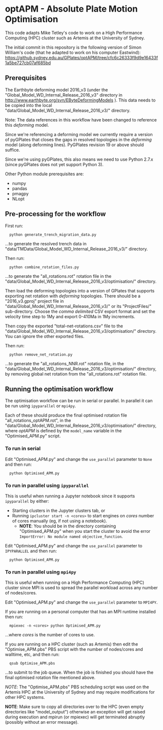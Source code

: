 # optAPM - Absolute Plate Motion Optimisation

This code adapts Mike Tetley's code to work on a High Performance Computing (HPC) cluster such as Artemis at the University of Sydney.

The initial commit in this repository is the following version of Simon William's code (that he adapted to work on his computer Eastwind):
https://github.sydney.edu.au/GPlates/optAPM/tree/cfc6c26333f9d9e16433f1a5be727cb07af685bd

## Prerequisites

The Earthbyte deforming model 2016_v3 (under the "Global_Model_WD_Internal_Release_2016_v3" directory in http://www.earthbyte.org/svn/EByteDeformingModels ).
This data needs to be copied into the local "data/Global_Model_WD_Internal_Release_2016_v3/" directory.

Note: The data references in this workflow have been changed to reference this *deforming* model.

Since we're referencing a deforming model we currently require a version of pyGPlates that closes the gaps in resolved topologies in the *deforming* model (along deforming lines).
PyGPlates revision 19 or above should suffice.

Since we're using pyGPlates, this also means we need to use Python 2.7.x (since pyGPlates does not yet support Python 3).

Other Python module prerequisites are:

* numpy
* pandas
* pmagpy
* NLopt

## Pre-processing for the workflow

First run:

```
  python generate_trench_migration_data.py
```

...to generate the resolved trench data in "data/TMData/Global_Model_WD_Internal_Release_2016_v3/" directory.

Then run:

```
  python combine_rotation_files.py
```

...to generate the "all_rotations.rot" rotation file in the "data/Global_Model_WD_Internal_Release_2016_v3/optimisation/" directory.

Then load the deforming topologies into a version of GPlates that supports exporting net rotation with *deforming* topologies.
There should be a "2016_v3.gproj" project file in "data/Global_Model_WD_Internal_Release_2016_v3/" or its "ProjectFiles/" sub-directory.
Choose the *comma delimited* CSV export format and set the velocity time step to 1My and export 0-410Ma in 1My increments.

Then copy the exported "total-net-rotations.csv" file to the "data/Global_Model_WD_Internal_Release_2016_v3/optimisation/" directory.
You can ignore the other exported files.

Then run:

```
  python remove_net_rotation.py
```

...to generate the "all_rotations_NNR.rot" rotation file, in the "data/Global_Model_WD_Internal_Release_2016_v3/optimisation/" directory,
by removing global net rotation from the "all_rotations.rot" rotation file.

## Running the optimisation workflow

The optimisation workflow can be run in serial or parallel. In parallel it can be run using `ipyparallel` or `mpi4py`.

Each of these should produce the final optimised rotation file "all_rotations_optAPM<model>.rot",
in the "data/Global_Model_WD_Internal_Release_2016_v3/optimisation/" directory, where *optAPM<model>* is defined
by the `model_name` variable in the "Optimised_APM.py" script.

### To run in serial

Edit "Optimised_APM.py" and change the `use_parallel` parameter to `None` and then run:

```
  python Optimised_APM.py
```

### To run in parallel using `ipyparallel`

This is useful when running a Jupyter notebook since it supports `ipyparallel` by either:

* Starting clusters in the Jupyter clusters tab, or
* Running `ipcluster start -n <cores>` to start engines on *cores* number of cores manually (eg, if not using a notebook).
  * **NOTE**: You should be in the directory containing "Optimised_APM.py" when you start the cluster
    to avoid the error `ImportError: No module named objective_function`.

Edit "Optimised_APM.py" and change the `use_parallel` parameter to `IPYPARALLEL` and then run:

```
  python Optimised_APM.py
```

### To run in parallel using `mpi4py`

This is useful when running on a High Performance Computing (HPC) cluster since MPI is used to
spread the parallel workload across any number of nodes/cores.

Edit "Optimised_APM.py" and change the `use_parallel` parameter to `MPI4PY`.

If you are running on a personal computer that has an MPI runtime installed then run:

```
  mpiexec -n <cores> python Optimised_APM.py
```

...where *cores* is the number of cores to use.

If you are running on a HPC cluster (such as Artemis) then edit the "Optimise_APM.pbs" PBS script with
the number of nodes/cores and walltime, etc, and then run:

```
  qsub Optimise_APM.pbs
```

...to submit to the job queue. When the job is finished you should have the final optimised rotation file mentioned above.

*NOTE*: The "Optimise_APM.pbs" PBS scheduling script was used on the Artemis HPC at the University of Sydney and
may require modifications for other HPC systems.

**NOTE**: Make sure to copy all directories over to the HPC (even empty directories like "model_output") otherwise an exception
will get raised during execution and mpirun (or mpiexec) will get terminated abruptly (possibly without an error message).
